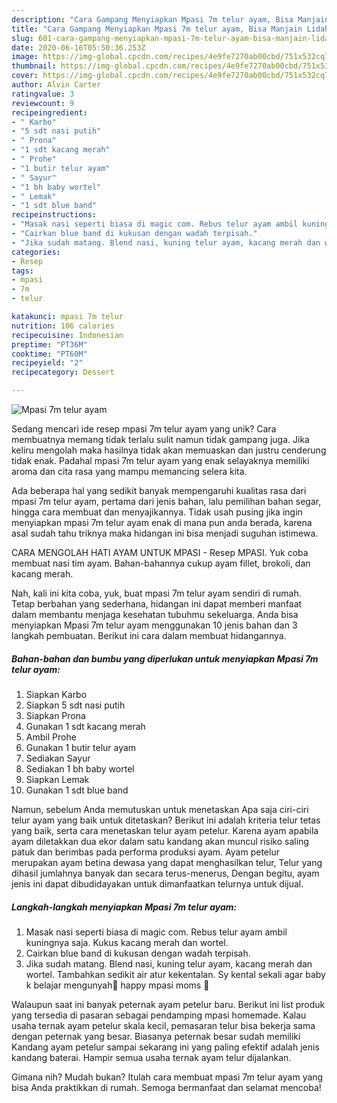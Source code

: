 ```yaml
---
description: "Cara Gampang Menyiapkan Mpasi 7m telur ayam, Bisa Manjain Lidah"
title: "Cara Gampang Menyiapkan Mpasi 7m telur ayam, Bisa Manjain Lidah"
slug: 601-cara-gampang-menyiapkan-mpasi-7m-telur-ayam-bisa-manjain-lidah
date: 2020-06-16T05:50:36.253Z
image: https://img-global.cpcdn.com/recipes/4e9fe7270ab00cbd/751x532cq70/mpasi-7m-telur-ayam-foto-resep-utama.jpg
thumbnail: https://img-global.cpcdn.com/recipes/4e9fe7270ab00cbd/751x532cq70/mpasi-7m-telur-ayam-foto-resep-utama.jpg
cover: https://img-global.cpcdn.com/recipes/4e9fe7270ab00cbd/751x532cq70/mpasi-7m-telur-ayam-foto-resep-utama.jpg
author: Alvin Carter
ratingvalue: 3
reviewcount: 9
recipeingredient:
- " Karbo"
- "5 sdt nasi putih"
- " Prona"
- "1 sdt kacang merah"
- " Prohe"
- "1 butir telur ayam"
- " Sayur"
- "1 bh baby wortel"
- " Lemak"
- "1 sdt blue band"
recipeinstructions:
- "Masak nasi seperti biasa di magic com. Rebus telur ayam ambil kuningnya saja. Kukus kacang merah dan wortel."
- "Cairkan blue band di kukusan dengan wadah terpisah."
- "Jika sudah matang. Blend nasi, kuning telur ayam, kacang merah dan wortel. Tambahkan sedikit air atur kekentalan. Sy kental sekali agar baby k belajar mengunyah😬 happy mpasi moms 💙"
categories:
- Resep
tags:
- mpasi
- 7m
- telur

katakunci: mpasi 7m telur 
nutrition: 106 calories
recipecuisine: Indonesian
preptime: "PT36M"
cooktime: "PT60M"
recipeyield: "2"
recipecategory: Dessert

---
```



![Mpasi 7m telur ayam](https://img-global.cpcdn.com/recipes/4e9fe7270ab00cbd/751x532cq70/mpasi-7m-telur-ayam-foto-resep-utama.jpg)

Sedang mencari ide resep mpasi 7m telur ayam yang unik? Cara membuatnya memang tidak terlalu sulit namun tidak gampang juga. Jika keliru mengolah maka hasilnya tidak akan memuaskan dan justru cenderung tidak enak. Padahal mpasi 7m telur ayam yang enak selayaknya memiliki aroma dan cita rasa yang mampu memancing selera kita.

Ada beberapa hal yang sedikit banyak mempengaruhi kualitas rasa dari mpasi 7m telur ayam, pertama dari jenis bahan, lalu pemilihan bahan segar, hingga cara membuat dan menyajikannya. Tidak usah pusing jika ingin menyiapkan mpasi 7m telur ayam enak di mana pun anda berada, karena asal sudah tahu triknya maka hidangan ini bisa menjadi suguhan istimewa.

CARA MENGOLAH HATI AYAM UNTUK MPASI - Resep MPASI. Yuk coba membuat nasi tim ayam. Bahan-bahannya cukup ayam fillet, brokoli, dan kacang merah.


Nah, kali ini kita coba, yuk, buat mpasi 7m telur ayam sendiri di rumah. Tetap berbahan yang sederhana, hidangan ini dapat memberi manfaat dalam membantu menjaga kesehatan tubuhmu sekeluarga. Anda bisa menyiapkan Mpasi 7m telur ayam menggunakan 10 jenis bahan dan 3 langkah pembuatan. Berikut ini cara dalam membuat hidangannya.

<!--inarticleads1-->

##### Bahan-bahan dan bumbu yang diperlukan untuk menyiapkan Mpasi 7m telur ayam:

1. Siapkan  Karbo
1. Siapkan 5 sdt nasi putih
1. Siapkan  Prona
1. Gunakan 1 sdt kacang merah
1. Ambil  Prohe
1. Gunakan 1 butir telur ayam
1. Sediakan  Sayur
1. Sediakan 1 bh baby wortel
1. Siapkan  Lemak
1. Gunakan 1 sdt blue band


Namun, sebelum Anda memutuskan untuk menetaskan Apa saja ciri-ciri telur ayam yang baik untuk ditetaskan? Berikut ini adalah kriteria telur tetas yang baik, serta cara menetaskan telur ayam petelur. Karena ayam apabila ayam diletakkan dua ekor dalam satu kandang akan muncul risiko saling patuk dan berimbas pada performa produksi ayam. Ayam petelur merupakan ayam betina dewasa yang dapat menghasilkan telur, Telur yang dihasil jumlahnya banyak dan secara terus-menerus, Dengan begitu, ayam jenis ini dapat dibudidayakan untuk dimanfaatkan telurnya untuk dijual. 

<!--inarticleads2-->

##### Langkah-langkah menyiapkan Mpasi 7m telur ayam:

1. Masak nasi seperti biasa di magic com. Rebus telur ayam ambil kuningnya saja. Kukus kacang merah dan wortel.
1. Cairkan blue band di kukusan dengan wadah terpisah.
1. Jika sudah matang. Blend nasi, kuning telur ayam, kacang merah dan wortel. Tambahkan sedikit air atur kekentalan. Sy kental sekali agar baby k belajar mengunyah😬 happy mpasi moms 💙


Walaupun saat ini banyak peternak ayam petelur baru. Berikut ini list produk yang tersedia di pasaran sebagai pendamping mpasi homemade. Kalau usaha ternak ayam petelur skala kecil, pemasaran telur bisa bekerja sama dengan peternak yang besar. Biasanya peternak besar sudah memiliki Kandang ayam petelur sampai sekarang ini yang paling efektif adalah jenis kandang baterai. Hampir semua usaha ternak ayam telur dijalankan. 

Gimana nih? Mudah bukan? Itulah cara membuat mpasi 7m telur ayam yang bisa Anda praktikkan di rumah. Semoga bermanfaat dan selamat mencoba!
